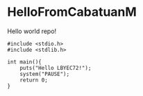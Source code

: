 # HelloFromCabatuanM

Hello world repo!

```
#include <stdio.h>
#include <stdlib.h>

int main(){
	puts("Hello LBYEC72!");
	system("PAUSE");
	return 0;
}
```
